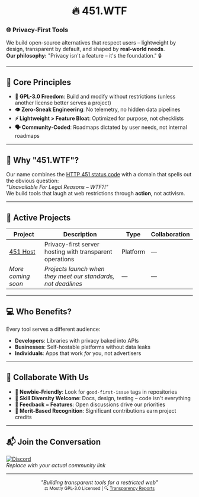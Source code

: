 <p align="center">
  <h1 align="center">🔥 451.WTF</h1>
</p>

### 🌐 **Privacy-First Tools**
We build open-source alternatives that respect users – lightweight by design, transparent by default, and shaped by **real-world needs**.  
**Our philosophy:** "Privacy isn't a feature – it's the foundation." 🔒

---

## 🧭 **Core Principles**
- **📜 GPL-3.0 Freedom**: Build and modify without restrictions (unless another license better serves a project)
- **👁️ Zero-Sneak Engineering**: No telemetry, no hidden data pipelines
- **⚡ Lightweight > Feature Bloat**: Optimized for purpose, not checklists
- **🗣️ Community-Coded**: Roadmaps dictated by user needs, not internal roadmaps

---

## 🤔 **Why "451.WTF"?**
Our name combines the [HTTP 451 status code](https://developer.mozilla.org/en-US/docs/Web/HTTP/Status/451) with a domain that spells out the obvious question:  
*"Unavailable For Legal Reasons – WTF?!"*  
We build tools that laugh at web restrictions through **action**, not activism.

---

## 🚀 **Active Projects**
| Project | Description | Type | Collaboration |
|---------|-------------|------|---------------|
| [451 Host](https://host.451.wtf/) | Privacy-first server hosting with transparent operations | Platform | — |
| *More coming soon* | *Projects launch when they meet our standards, not deadlines* | — | — |

---

## 💻 **Who Benefits?**
Every tool serves a different audience:
- **Developers**: Libraries with privacy baked into APIs
- **Businesses**: Self-hostable platforms without data leaks
- **Individuals**: Apps that work *for* you, not advertisers

---

## 🤝 **Collaborate With Us**
- **🌱 Newbie-Friendly**: Look for `good-first-issue` tags in repositories
- **🔧 Skill Diversity Welcome**: Docs, design, testing – code isn't everything
- **📢 Feedback = Features**: Open discussions drive our priorities
- **🎯 Merit-Based Recognition**: Significant contributions earn project credits

---

## 📬 **Join the Conversation**

[![Discord](https://img.shields.io/badge/Ask_Questions-Discord-5865f2?style=for-the-badge&logo=discord)](https://discord.gg/u6DjWuuDcw)  
*Replace with your actual community link*

---

<p align="center">
  <em>"Building transparent tools for a restricted web"</em><br>
  <sub>⚖️ Mostly GPL-3.0 Licensed | 🔍 <a href="https://451.wtf/transparency">Transparency Reports</a></sub>
</p>
